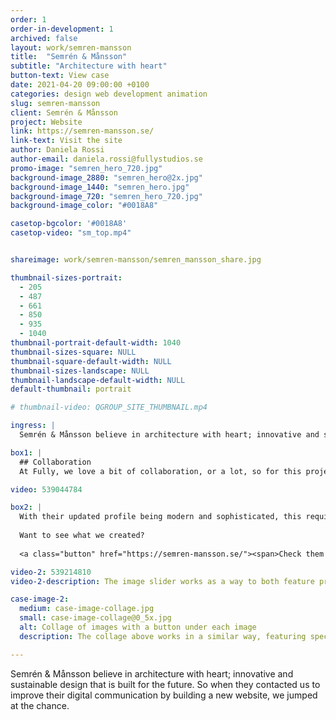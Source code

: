 ```yaml
---
order: 1
order-in-development: 1
archived: false
layout: work/semren-mansson
title:  "Semrén & Månsson"
subtitle: "Architecture with heart"
button-text: View case
date: 2021-04-20 09:00:00 +0100
categories: design web development animation
slug: semren-mansson
client: Semrén & Månsson
project: Website
link: https://semren-mansson.se/
link-text: Visit the site
author: Daniela Rossi
author-email: daniela.rossi@fullystudios.se
promo-image: "semren_hero_720.jpg"
background-image_2880: "semren_hero@2x.jpg"
background-image_1440: "semren_hero.jpg"
background-image_720: "semren_hero_720.jpg"
background-image_color: "#0018A8"

casetop-bgcolor: '#0018A8'
casetop-video: "sm_top.mp4"


shareimage: work/semren-mansson/semren_mansson_share.jpg

thumbnail-sizes-portrait: 
  - 205
  - 487
  - 661
  - 850
  - 935
  - 1040
thumbnail-portrait-default-width: 1040
thumbnail-sizes-square: NULL
thumbnail-square-default-width: NULL
thumbnail-sizes-landscape: NULL
thumbnail-landscape-default-width: NULL
default-thumbnail: portrait

# thumbnail-video: QGROUP_SITE_THUMBNAIL.mp4

ingress: |
  Semrén & Månsson believe in architecture with heart; innovative and sustainable design that is built for the future. So when they contacted us to improve their digital communication by building a new website, we jumped at the chance.

box1: |
  ## Collaboration
  At Fully, we love a bit of collaboration, or a lot, so for this project we kept it agile – plenty of fun and insightful discussions guided us towards what and how we would communicate S+M to the world. With their new graphic profile in hand, we got to work.

video: 539044784

box2: |
  With their updated profile being modern and sophisticated, this required a front-end experience to match - seamless transitions and effortless interaction.
  
  Want to see what we created?
  
  <a class="button" href="https://semren-mansson.se/"><span>Check them out!</span></a>

video-2: 539214810
video-2-description: The image slider works as a way to both feature projects and navigate through the site.

case-image-2:
  medium: case-image-collage.jpg
  small: case-image-collage@0_5x.jpg
  alt: Collage of images with a button under each image
  description: The collage above works in a similar way, featuring specific content and is easily adapted to include more or fewer images in the collage.

---
```


Semrén & Månsson believe in architecture with heart; innovative and sustainable design that is built for the future. So when they contacted us to improve their digital communication by building a new website, we jumped at the chance.
